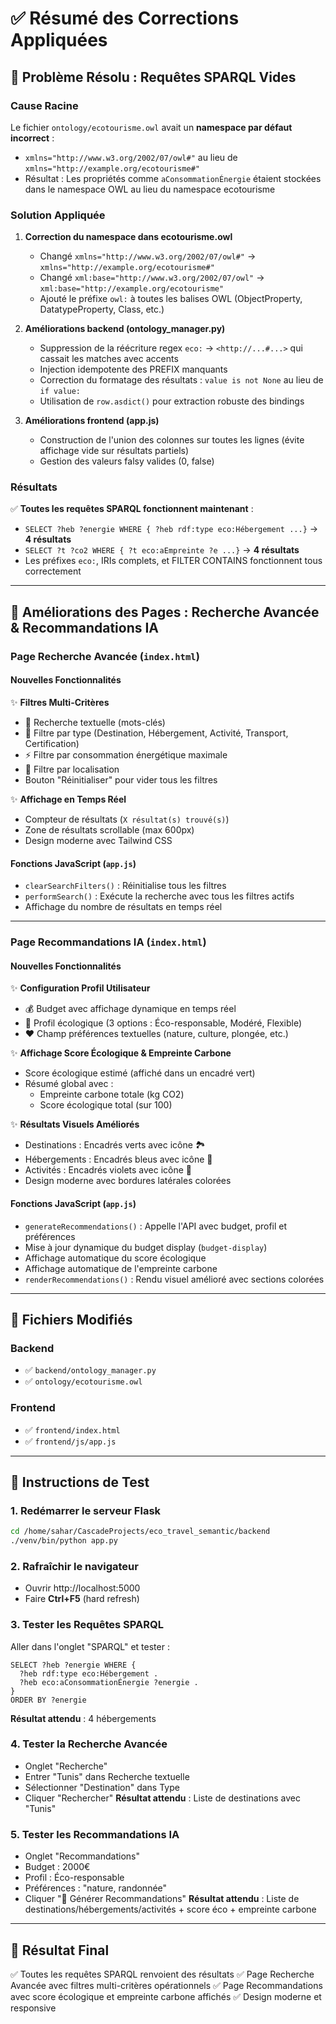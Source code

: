 # ✅ Résumé des Corrections Appliquées

## 🔧 Problème Résolu : Requêtes SPARQL Vides

### Cause Racine
Le fichier `ontology/ecotourisme.owl` avait un **namespace par défaut incorrect** :
- `xmlns="http://www.w3.org/2002/07/owl#"` au lieu de `xmlns="http://example.org/ecotourisme#"`
- Résultat : Les propriétés comme `aConsommationÉnergie` étaient stockées dans le namespace OWL au lieu du namespace ecotourisme

### Solution Appliquée
1. **Correction du namespace dans ecotourisme.owl**
   - Changé `xmlns="http://www.w3.org/2002/07/owl#"` → `xmlns="http://example.org/ecotourisme#"`
   - Changé `xml:base="http://www.w3.org/2002/07/owl"` → `xml:base="http://example.org/ecotourisme"`
   - Ajouté le préfixe `owl:` à toutes les balises OWL (ObjectProperty, DatatypeProperty, Class, etc.)

2. **Améliorations backend (ontology_manager.py)**
   - Suppression de la réécriture regex `eco:` → `<http://...#...>` qui cassait les matches avec accents
   - Injection idempotente des PREFIX manquants
   - Correction du formatage des résultats : `value is not None` au lieu de `if value:`
   - Utilisation de `row.asdict()` pour extraction robuste des bindings

3. **Améliorations frontend (app.js)**
   - Construction de l'union des colonnes sur toutes les lignes (évite affichage vide sur résultats partiels)
   - Gestion des valeurs falsy valides (0, false)

### Résultats
✅ **Toutes les requêtes SPARQL fonctionnent maintenant** :
- `SELECT ?heb ?energie WHERE { ?heb rdf:type eco:Hébergement ...}` → **4 résultats**
- `SELECT ?t ?co2 WHERE { ?t eco:aEmpreinte ?e ...}` → **4 résultats**
- Les préfixes `eco:`, IRIs complets, et FILTER CONTAINS fonctionnent tous correctement

---

## 🎨 Améliorations des Pages : Recherche Avancée & Recommandations IA

### Page Recherche Avancée (`index.html`)
#### Nouvelles Fonctionnalités
✨ **Filtres Multi-Critères**
- 🔎 Recherche textuelle (mots-clés)
- 📂 Filtre par type (Destination, Hébergement, Activité, Transport, Certification)
- ⚡ Filtre par consommation énergétique maximale
- 📍 Filtre par localisation
- Bouton "Réinitialiser" pour vider tous les filtres

✨ **Affichage en Temps Réel**
- Compteur de résultats (`X résultat(s) trouvé(s)`)
- Zone de résultats scrollable (max 600px)
- Design moderne avec Tailwind CSS

#### Fonctions JavaScript (`app.js`)
- `clearSearchFilters()` : Réinitialise tous les filtres
- `performSearch()` : Exécute la recherche avec tous les filtres actifs
- Affichage du nombre de résultats en temps réel

---

### Page Recommandations IA (`index.html`)
#### Nouvelles Fonctionnalités
✨ **Configuration Profil Utilisateur**
- 💰 Budget avec affichage dynamique en temps réel
- 🌱 Profil écologique (3 options : Éco-responsable, Modéré, Flexible)
- ❤️ Champ préférences textuelles (nature, culture, plongée, etc.)

✨ **Affichage Score Écologique & Empreinte Carbone**
- Score écologique estimé (affiché dans un encadré vert)
- Résumé global avec :
  - Empreinte carbone totale (kg CO2)
  - Score écologique total (sur 100)

✨ **Résultats Visuels Améliorés**
- Destinations : Encadrés verts avec icône 🏞️
- Hébergements : Encadrés bleus avec icône 🏨
- Activités : Encadrés violets avec icône 🎯
- Design moderne avec bordures latérales colorées

#### Fonctions JavaScript (`app.js`)
- `generateRecommendations()` : Appelle l'API avec budget, profil et préférences
- Mise à jour dynamique du budget display (`budget-display`)
- Affichage automatique du score écologique
- Affichage automatique de l'empreinte carbone
- `renderRecommendations()` : Rendu visuel amélioré avec sections colorées

---

## 📁 Fichiers Modifiés

### Backend
- ✅ `backend/ontology_manager.py`
- ✅ `ontology/ecotourisme.owl`

### Frontend
- ✅ `frontend/index.html`
- ✅ `frontend/js/app.js`

---

## 🚀 Instructions de Test

### 1. Redémarrer le serveur Flask
```bash
cd /home/sahar/CascadeProjects/eco_travel_semantic/backend
./venv/bin/python app.py
```

### 2. Rafraîchir le navigateur
- Ouvrir http://localhost:5000
- Faire **Ctrl+F5** (hard refresh)

### 3. Tester les Requêtes SPARQL
Aller dans l'onglet "SPARQL" et tester :
```sparql
SELECT ?heb ?energie WHERE {
  ?heb rdf:type eco:Hébergement .
  ?heb eco:aConsommationÉnergie ?energie .
}
ORDER BY ?energie
```
**Résultat attendu** : 4 hébergements

### 4. Tester la Recherche Avancée
- Onglet "Recherche"
- Entrer "Tunis" dans Recherche textuelle
- Sélectionner "Destination" dans Type
- Cliquer "Rechercher"
**Résultat attendu** : Liste de destinations avec "Tunis"

### 5. Tester les Recommandations IA
- Onglet "Recommandations"
- Budget : 2000€
- Profil : Éco-responsable
- Préférences : "nature, randonnée"
- Cliquer "🚀 Générer Recommandations"
**Résultat attendu** : Liste de destinations/hébergements/activités + score éco + empreinte carbone

---

## 🎯 Résultat Final
✅ Toutes les requêtes SPARQL renvoient des résultats
✅ Page Recherche Avancée avec filtres multi-critères opérationnels
✅ Page Recommandations avec score écologique et empreinte carbone affichés
✅ Design moderne et responsive

